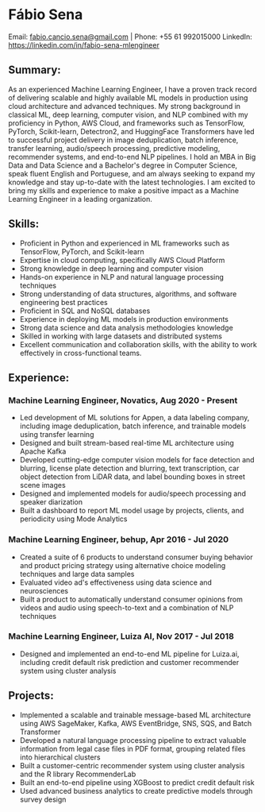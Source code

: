 # Fábio Sena
Email: fabio.cancio.sena@gmail.com | Phone: +55 61 992015000
LinkedIn: https://linkedin.com/in/fabio-sena-mlengineer

## Summary:
As an experienced Machine Learning Engineer, I have a proven track record of delivering scalable and highly available ML models in production using cloud architecture and advanced techniques. My strong background in classical ML, deep learning, computer vision, and NLP combined with my proficiency in Python, AWS Cloud, and frameworks such as TensorFlow, PyTorch, Scikit-learn, Detectron2, and HuggingFace Transformers have led to successful project delivery in image deduplication, batch inference, transfer learning, audio/speech processing, predictive modeling, recommender systems, and end-to-end NLP pipelines. I hold an MBA in Big Data and Data Science and a Bachelor's degree in Computer Science, speak fluent English and Portuguese, and am always seeking to expand my knowledge and stay up-to-date with the latest technologies. I am excited to bring my skills and experience to make a positive impact as a Machine Learning Engineer in a leading organization.

## Skills:
- Proficient in Python and experienced in ML frameworks such as TensorFlow, PyTorch, and Scikit-learn
- Expertise in cloud computing, specifically AWS Cloud Platform
- Strong knowledge in deep learning and computer vision
- Hands-on experience in NLP and natural language processing techniques
- Strong understanding of data structures, algorithms, and software engineering best practices
- Proficient in SQL and NoSQL databases
- Experience in deploying ML models in production environments
- Strong data science and data analysis methodologies knowledge
- Skilled in working with large datasets and distributed systems
- Excellent communication and collaboration skills, with the ability to work effectively in cross-functional teams.

## Experience:
### Machine Learning Engineer, Novatics, Aug 2020 - Present
- Led development of ML solutions for Appen, a data labeling company, including image deduplication, batch inference, and trainable models using transfer learning
- Designed and built stream-based real-time ML architecture using Apache Kafka
- Developed cutting-edge computer vision models for face detection and blurring, license plate detection and blurring, text transcription, car object detection from LiDAR data, and label bounding boxes in street scene images
- Designed and implemented models for audio/speech processing and speaker diarization
- Built a dashboard to report ML model usage by projects, clients, and periodicity using Mode Analytics

### Machine Learning Engineer, behup, Apr 2016 - Jul 2020
- Created a suite of 6 products to understand consumer buying behavior and product pricing strategy using alternative choice modeling techniques and large data samples
- Evaluated video ad's effectiveness using data science and neurosciences
- Built a product to automatically understand consumer opinions from videos and audio using speech-to-text and a combination of NLP techniques

### Machine Learning Engineer, Luiza AI, Nov 2017 - Jul 2018
- Designed and implemented an end-to-end ML pipeline for Luiza.ai, including credit default risk prediction and customer recommender system using cluster analysis

## Projects:
- Implemented a scalable and trainable message-based ML architecture using AWS SageMaker, Kafka, AWS EventBridge, SNS, SQS, and Batch Transformer
- Developed a natural language processing pipeline to extract valuable information from legal case files in PDF format, grouping related files into hierarchical clusters
- Built a customer-centric recommender system using cluster analysis and the R library RecommenderLab
- Built an end-to-end pipeline using XGBoost to predict credit default risk
- Used advanced business analytics to create predictive models through survey design

